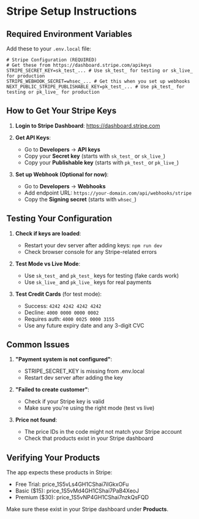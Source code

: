 # Stripe Setup Instructions

## Required Environment Variables

Add these to your `.env.local` file:

```env
# Stripe Configuration (REQUIRED)
# Get these from https://dashboard.stripe.com/apikeys
STRIPE_SECRET_KEY=sk_test_... # Use sk_test_ for testing or sk_live_ for production
STRIPE_WEBHOOK_SECRET=whsec_... # Get this when you set up webhooks
NEXT_PUBLIC_STRIPE_PUBLISHABLE_KEY=pk_test_... # Use pk_test_ for testing or pk_live_ for production
```

## How to Get Your Stripe Keys

1. **Login to Stripe Dashboard**: https://dashboard.stripe.com

2. **Get API Keys**:
   - Go to **Developers** → **API keys**
   - Copy your **Secret key** (starts with `sk_test_` or `sk_live_`)
   - Copy your **Publishable key** (starts with `pk_test_` or `pk_live_`)

3. **Set up Webhook (Optional for now)**:
   - Go to **Developers** → **Webhooks**
   - Add endpoint URL: `https://your-domain.com/api/webhooks/stripe`
   - Copy the **Signing secret** (starts with `whsec_`)

## Testing Your Configuration

1. **Check if keys are loaded**:
   - Restart your dev server after adding keys: `npm run dev`
   - Check browser console for any Stripe-related errors

2. **Test Mode vs Live Mode**:
   - Use `sk_test_` and `pk_test_` keys for testing (fake cards work)
   - Use `sk_live_` and `pk_live_` keys for real payments

3. **Test Credit Cards** (for test mode):
   - Success: `4242 4242 4242 4242`
   - Decline: `4000 0000 0000 0002`
   - Requires auth: `4000 0025 0000 3155`
   - Use any future expiry date and any 3-digit CVC

## Common Issues

1. **"Payment system is not configured"**:
   - STRIPE_SECRET_KEY is missing from .env.local
   - Restart dev server after adding the key

2. **"Failed to create customer"**:
   - Check if your Stripe key is valid
   - Make sure you're using the right mode (test vs live)

3. **Price not found**:
   - The price IDs in the code might not match your Stripe account
   - Check that products exist in your Stripe dashboard

## Verifying Your Products

The app expects these products in Stripe:
- Free Trial: price_1S5vLs4GH1CShai7ilGkxOFu
- Basic ($15): price_1S5vMd4GH1CShai7PaB4XeoJ  
- Premium ($30): price_1S5vNP4GH1CShai7nzkQsFQD

Make sure these exist in your Stripe dashboard under **Products**.
